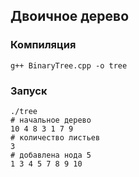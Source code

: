 
## Двоичное дерево

### Компиляция

	g++ BinaryTree.cpp -o tree

### Запуск

	./tree
	# начальное дерево
	10 4 8 3 1 7 9
	# количество листьев
	3
	# добавлена нода 5
	1 3 4 5 7 8 9 10
